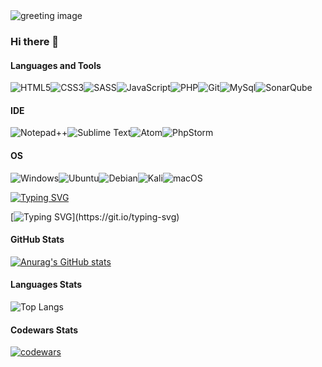 <img src='https://png.pngtree.com/thumb_back/fh260/background/20220522/pngtree-programming-and-coding-banner-working-image_1375029.jpg' alt='greeting image'>

### Hi there 👋

#### Languages and Tools

![HTML5](https://img.shields.io/badge/-HTML5-2C1F2D?style=for-the-badge&logo=HTML5)![CSS3](https://img.shields.io/badge/-CSS3-2C1F2D?style=for-the-badge&logo=CSS3)![SASS](https://img.shields.io/badge/-SASS-2C1F2D?style=for-the-badge&logo=SASS)![JavaScript](https://img.shields.io/badge/-JavaScript-2C1F2D?style=for-the-badge&logo=JavaScript)![PHP](https://img.shields.io/badge/-PHP-2C1F2D?style=for-the-badge&logo=PHP)![Git](https://img.shields.io/badge/-Git-2C1F2D?style=for-the-badge&logo=Git)![MySql](https://img.shields.io/badge/-MySql-2C1F2D?style=for-the-badge&logo=MySql)![SonarQube](https://img.shields.io/badge/Sonarqube-5190cf?style=for-the-badge&logo=sonarqube&logoColor=white)

#### IDE

![Notepad++](https://img.shields.io/badge/Notepad++-90E59A.svg?style=for-the-badge&logo=notepad%2b%2b&logoColor=black)![Sublime Text](https://img.shields.io/badge/sublime_text-%23575757.svg?style=for-the-badge&logo=sublime-text&logoColor=important)![Atom](https://img.shields.io/badge/Atom-%2366595C.svg?style=for-the-badge&logo=atom&logoColor=white)![PhpStorm](http://img.shields.io/badge/-PHPStorm-181717?style=for-the-badge&logo=phpstorm&logoColor=white)

#### OS

![Windows](https://img.shields.io/badge/Windows-0078D6?style=for-the-badge&logo=windows&logoColor=white)![Ubuntu](https://img.shields.io/badge/Ubuntu-E95420?style=for-the-badge&logo=ubuntu&logoColor=white)![Debian](https://img.shields.io/badge/Debian-D70A53?style=for-the-badge&logo=debian&logoColor=white)![Kali](https://img.shields.io/badge/Kali-268BEE?style=for-the-badge&logo=kalilinux&logoColor=white)![macOS](https://img.shields.io/badge/mac%20os-000000?style=for-the-badge&logo=macos&logoColor=F0F0F0)


[![Typing SVG](https://readme-typing-svg.demolab.com?font=Fira+Code&size=30&pause=27000&color=FFFFFF&background=0D1117&random=false&width=435&lines=cat+%2Fabout_me.txt)](https://git.io/typing-svg)

[![Typing SVG](https://readme-typing-svg.demolab.com?font=Fira+Code&duration=3000&pause=500&color=FFFFFF&background=0D1117&multiline=true&random=false&width=670&height=250&lines=%D0%AF+backend+%D0%BF%D1%80%D0%BE%D0%B3%D1%80%D0%B0%D0%BC%D0%BC%D0%B8%D1%81%D1%82+%D0%BD%D0%B0+PHP.;%D0%98%D0%B7%D1%83%D1%87%D0%B0%D1%8E%2F%D0%BF%D1%80%D0%B0%D0%BA%D1%82%D0%B8%D0%BA%D1%83%D1%8E+%D0%B2%D0%B5%D0%B1-%D1%80%D0%B0%D0%B7%D1%80%D0%B0%D0%B1%D0%BE%D1%82%D0%BA%D1%83+%D0%B1%D0%BE%D0%BB%D0%B5%D0%B5+4+%D0%BB%D0%B5%D1%82.;%D0%97%D0%B0+%D1%8D%D1%82%D0%BE+%D0%B2%D1%80%D0%B5%D0%BC%D1%8F+%D1%83%D1%81%D0%BF%D0%B5%D0%BB+%D0%B8%D0%B7%D1%83%D1%87%D0%B8%D1%82%D1%8C+%D0%B1%D0%BE%D0%BB%D1%8C%D1%88%D0%BE%D0%B5+%D0%BA%D0%BE%D0%BB-%D0%B2%D0%BE;%D1%8F%D0%B7%D1%8B%D0%BA%D0%BE%D0%B2+%D0%B8+%D1%82%D0%B5%D1%85%D0%BD%D0%BE%D0%BB%D0%BE%D0%B3%D0%B8%D0%B9%2C+%D1%82%D0%B0%D0%BA%D0%B8%D1%85+%D0%BA%D0%B0%D0%BA%3A;Docker%2C+PHP%2C+JS%2C+Python%2C+Bash%2C+HTML%2C+CSS%2C+SCSS.+;%D0%9F%D0%BE%D0%BB%D1%83%D1%87%D0%B8%D0%BB+%D0%BF%D1%80%D0%B0%D0%BA%D1%82%D0%B8%D0%BA%D1%83+%D1%80%D0%B0%D0%B1%D0%BE%D1%82%D1%8B+%D1%81+%D1%80%D0%B0%D0%B7%D0%BB%D0%B8%D1%87%D0%BD%D1%8B%D0%BC%D0%B8+%D0%9E%D0%A1.;Windows%2C+Ubuntu%2C+Debian%2C+Kali+Linux.;%D0%A2%D0%B0%D0%BA%D0%B6%D0%B5+%D0%B8%D0%B7%D1%83%D1%87%D0%B0%D1%8E+%D0%B8+%D0%B8%D0%BD%D1%82%D0%B5%D1%80%D0%B5%D1%81%D1%83%D1%8E%D1%81%D1%8C+%D0%B8%D0%BD%D1%84%D0%BE%D1%80%D0%BC%D0%B0%D1%86%D0%B8%D0%BE%D0%BD%D0%BD%D0%BE%D0%B9+%D0%B1%D0%B5%D0%B7%D0%BE%D0%BF%D0%B0%D1%81%D0%BD%D0%BE%D1%81%D1%82%D1%8C%D1%8E%2C;%D0%B0+%D0%B2+%D0%BE%D1%81%D0%BE%D0%B1%D0%B5%D0%BD%D0%BD%D0%BE%D1%81%D1%82%D0%B8+%D1%82%D0%B5%D1%81%D1%82%D0%B8%D1%80%D0%BE%D0%B2%D0%B0%D0%BD%D0%B8%D0%B5%D0%BC+%D0%BD%D0%B0+%D0%BF%D1%80%D0%BE%D0%BD%D0%B8%D0%BA%D0%BD%D0%BE%D0%B2%D0%B5%D0%BD%D0%B8%D0%B5.)](https://git.io/typing-svg)


#### GitHub Stats

[![Anurag's GitHub stats](https://github-readme-stats.vercel.app/api?username=NikolaiProgramist)](https://github.com/anuraghazra/github-readme-stats&show_icons=true&theme=dark)

#### Languages Stats

![Top Langs](https://github-readme-stats.vercel.app/api/top-langs/?username=NikolaiProgramist
)

#### Codewars Stats

[![codewars](https://www.codewars.com/users/Nikolai_PRO_1/badges/large)](https://www.codewars.com/users/Nikolai_PRO_1)

